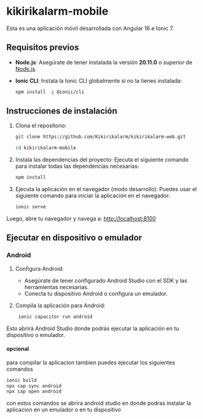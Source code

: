# kikirikalarm-mobile

Esta es una aplicación móvil desarrollada con Angular 16 e Ionic 7.

## Requisitos previos

- **Node.js**: Asegúrate de tener instalada la versión **20.11.0** o superior de [Node.js](https://nodejs.org/).
- **Ionic CLI**: Instala la Ionic CLI globalmente si no la tienes instalada:

   ```bash
   npm install -g @ionic/cli

## Instrucciones de instalación

1. Clona el repositorio:

   ```bash
   git clone https://github.com/Kikirikalarm/kikirikalarm-web.git 

   cd kikirikalarm-mobile
   ```

2. Instala las dependencias del proyecto: Ejecuta el siguiente comando para instalar todas las dependencias necesarias:

   ```bash
   npm install
   ```

3. Ejecuta la aplicación en el navegador (modo desarrollo): Puedes usar el siguiente comando para iniciar la aplicación en el navegador:

     ```bash
     ionic serve
     ```

Luego, abre tu navegador y navega a:
 <http://localhost:8100>

## Ejecutar en dispositivo o emulador

### Android

1. Configura Android:

    - Asegúrate de tener configurado Android Studio con el SDK      y las herramientas necesarias.
    - Conecta tu dispositivo Android o configura un emulador.

2. Compila la aplicación para Android:

     ```bash
      ionic capacitor run android
     ```

Esto abrirá Android Studio donde podrás ejecutar la aplicación en tu dispositivo o emulador.

#### opcional

para compilar la aplicacion tambien puedes ejecutar los siguientes comandos

  ``` bash
  ionic build
  npx cap sync android
  npx cap open android
  ```

con estos comandos se abrira android studio en donde podras instalar la aplicacion en un emulador o en tu dispositivo
